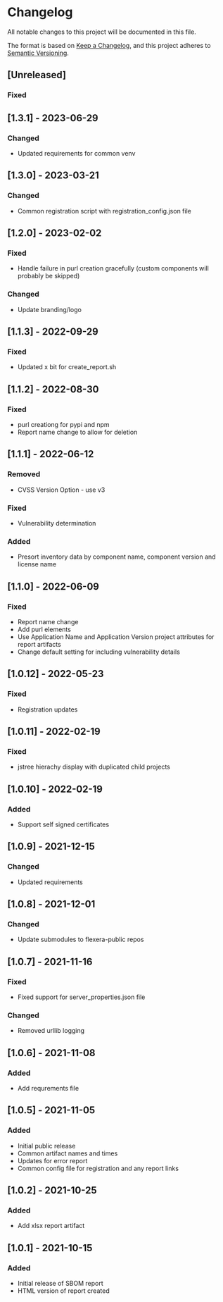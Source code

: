 # Changelog
All notable changes to this project will be documented in this file.

The format is based on [Keep a Changelog](https://keepachangelog.com/en/1.0.0/),
and this project adheres to [Semantic Versioning](https://semver.org/spec/v2.0.0.html).

## [Unreleased]
### Fixed


## [1.3.1] - 2023-06-29
### Changed
- Updated requirements for common venv


## [1.3.0] - 2023-03-21
### Changed
- Common registration script with registration_config.json file

## [1.2.0] - 2023-02-02
### Fixed
- Handle failure in purl creation gracefully (custom components will probably be skipped)
### Changed
- Update branding/logo

## [1.1.3] - 2022-09-29
### Fixed
- Updated x bit for create_report.sh


## [1.1.2] - 2022-08-30
### Fixed
- purl creationg for pypi and npm
- Report name change to allow for deletion

## [1.1.1] - 2022-06-12
### Removed
- CVSS Version Option - use v3
### Fixed
- Vulnerability determination
### Added
- Presort inventory data by component name, component version and license name

## [1.1.0] - 2022-06-09
### Fixed
- Report name change
- Add purl elements
- Use Application Name and Application Version project attributes for report artifacts
- Change default setting for including vulnerability details

## [1.0.12] - 2022-05-23
### Fixed
- Registration updates

## [1.0.11] - 2022-02-19
### Fixed
- jstree hierachy display with duplicated child projects

## [1.0.10] - 2022-02-19
### Added
- Support self signed certificates

## [1.0.9] - 2021-12-15
### Changed
- Updated requirements

## [1.0.8] - 2021-12-01
### Changed
- Update submodules to flexera-public repos

## [1.0.7] - 2021-11-16
### Fixed
- Fixed support for server_properties.json file
### Changed
- Removed urllib logging

## [1.0.6] - 2021-11-08
### Added
- Add requrements file

## [1.0.5] - 2021-11-05
### Added
- Initial public release
- Common artifact names and times
- Updates for error report
- Common config file for registration and any report links

## [1.0.2] - 2021-10-25
### Added
- Add xlsx report artifact


## [1.0.1] - 2021-10-15
### Added
- Initial release of SBOM report
- HTML version of report created